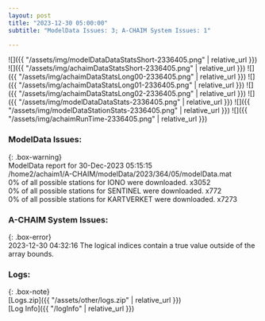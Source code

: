 ```yaml
---
layout: post
title: "2023-12-30 05:00:00"
subtitle: "ModelData Issues: 3; A-CHAIM System Issues: 1"

---
```


![]({{ "/assets/img/modelDataDataStatsShort-2336405.png" | relative_url }})
![]({{ "/assets/img/achaimDataStatsShort-2336405.png" | relative_url }})
![]({{ "/assets/img/achaimDataStatsLong00-2336405.png" | relative_url }})
![]({{ "/assets/img/achaimDataStatsLong01-2336405.png" | relative_url }})
![]({{ "/assets/img/achaimDataStatsLong02-2336405.png" | relative_url }})
![]({{ "/assets/img/modelDataDataStats-2336405.png" | relative_url }})
![]({{ "/assets/img/modelDataStationStats-2336405.png" | relative_url }})
![]({{ "/assets/img/achaimRunTime-2336405.png" | relative_url }})


### ModelData Issues:  
  
{: .box-warning}  
 ModelData report for 30-Dec-2023 05:15:15   
 /home2/achaim1/A-CHAIM/modelData/2023/364/05/modelData.mat   
 0% of all possible stations for IONO were downloaded. x3052   
 0% of all possible stations for SENTINEL were downloaded. x772   
 0% of all possible stations for KARTVERKET were downloaded. x7273   
  
### A-CHAIM System Issues:  
  
{: .box-error}  
2023-12-30 04:32:16 The logical indices contain a true value outside of the array bounds.  

### Logs:  
  
{: .box-note}  
[Logs.zip]({{ "/assets/other/logs.zip" | relative_url }})  
[Log Info]({{ "/logInfo" | relative_url }})  
